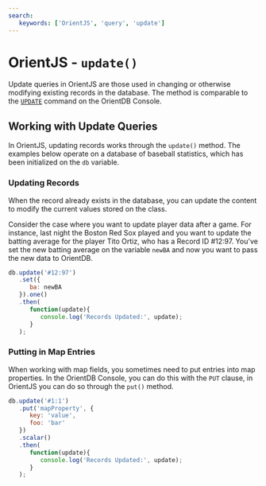 ```yaml
---
search:
   keywords: ['OrientJS', 'query', 'update']
---
```


# OrientJS - `update()`

Update queries in OrientJS are those used in changing or otherwise modifying existing records in the database.  The method is comparable to the [`UPDATE`](SQL-Update.md) command on the OrientDB Console.

## Working with Update Queries

In OrientJS, updating records works through the `update()` method.  The examples below operate on a database of baseball statistics, which has been initialized on the `db` variable.

### Updating Records

When the record already exists in the database, you can update the content to modify the current values stored on the class.

Consider the case where you want to update player data after a game.  For instance, last night the Boston Red Sox played and you want to update the batting average for the player Tito Ortiz, who has a Record ID #12:97.  You've set the new batting average on the variable `newBA` and now you want to pass the new data to OrientDB.


```js
db.update('#12:97')
   .set({
      ba: newBA
   }).one()
   .then(
      function(update){
         console.log('Records Updated:', update);
      }
   );
```

### Putting in Map Entries

When working with map fields, you sometimes need to put entries into map properties.  In the OrientDB Console, you can do this with the `PUT` clause, in OrientJS you can do so through the `put()` method.

```js
db.update('#1:1')
   .put('mapProperty', {
      key: 'value',
      foo: 'bar'
   })
   .scalar()
   .then(
      function(update){
         console.log('Records Updated:', update);
      } 
   );
```
